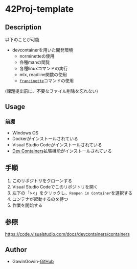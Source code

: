 # 42Proj-template

## Description
以下のことが可能
- devcontainerを用いた開発環境
	- norminetteの使用
	- 各種manの閲覧
	- 各種linuxコマンドの実行
	- mlx, readline関数の使用
	- [`francinette`](https://github.com/xicodomingues/francinette)コマンドの使用

(課題提出前に、不要なファイル削除を忘れない)

## Usage
### 前提
- Windows OS
- Dockerがインストールされている
- Visual Studio Codeがインストールされている
- [Dev Containers](https://marketplace.visualstudio.com/items?itemName=ms-vscode-remote.remote-containers)拡張機能がインストールされている

## 手順
1. このリポジトリをクローンする
2. Visual Studio Codeでこのリポジトリを開く
3. 左下の「><」をクリックし、`Reopen in Container`を選択する
4. コンテナが起動するのを待つ
5. 作業を開始する

## 参照
https://code.visualstudio.com/docs/devcontainers/containers

## Author
- GawinGowin-[GitHub](https://github.com/GawinGowin)
